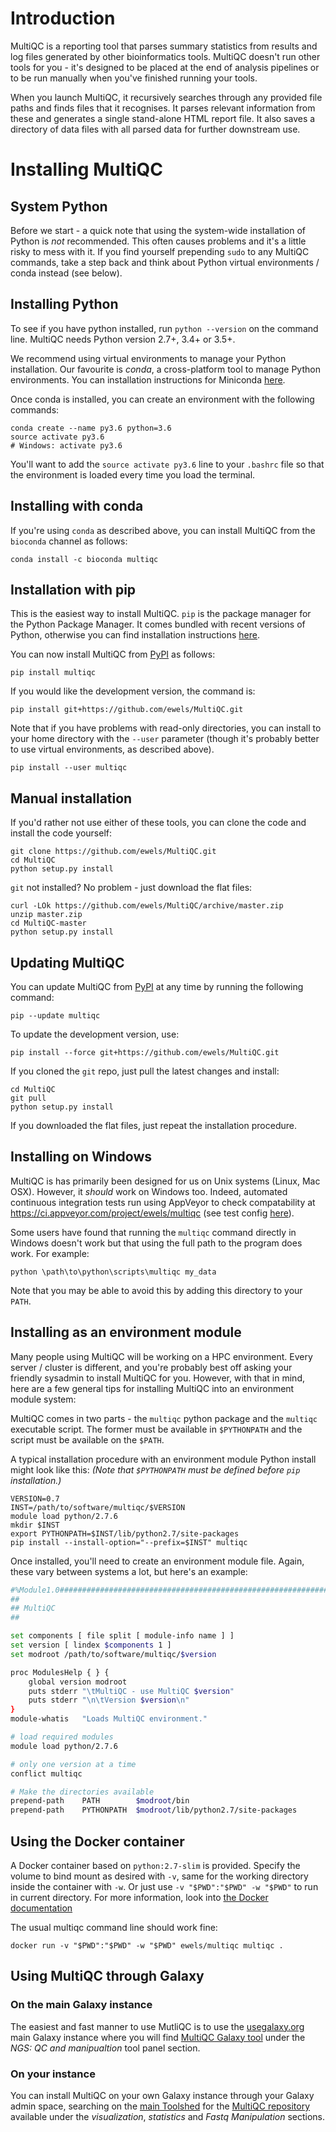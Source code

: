 # Introduction
MultiQC is a reporting tool that parses summary statistics from results and log files
generated by other bioinformatics tools. MultiQC doesn't run other tools for you -
it's designed to be placed at the end of analysis pipelines or to be run manually
when you've finished running your tools.

When you launch MultiQC, it recursively searches through any provided file paths
and finds files that it recognises. It parses relevant information from these and
generates a single stand-alone HTML report file. It also saves a directory of data
files with all parsed data for further downstream use.

# Installing MultiQC

## System Python
Before we start - a quick note that using the system-wide installation of Python
is _not_ recommended. This often causes problems and it's a little risky to mess
with it. If you find yourself prepending `sudo` to any MultiQC commands, take a
step back and think about Python virtual environments / conda instead (see below).

## Installing Python
To see if you have python installed, run `python --version` on the command line.
MultiQC needs Python version 2.7+, 3.4+ or 3.5+.

We recommend using virtual environments to manage your Python installation.
Our favourite is _conda_, a cross-platform tool to manage Python environments.
You can installation instructions for Miniconda
[here](https://docs.conda.io/projects/continuumio-conda/en/latest/user-guide/install/index.html).

Once conda is installed, you can create an environment with the
following commands:

```
conda create --name py3.6 python=3.6
source activate py3.6
# Windows: activate py3.6
```

You'll want to add the `source activate py3.6` line to your `.bashrc` file so
that the environment is loaded every time you load the terminal.

## Installing with conda
If you're using `conda` as described above, you can install MultiQC from the `bioconda`
channel as follows:
```
conda install -c bioconda multiqc
```

## Installation with pip
This is the easiest way to install MultiQC. `pip` is the package manager for
the Python Package Manager. It comes bundled with recent versions of Python,
otherwise you can find installation instructions [here](http://pip.readthedocs.org/en/stable/installing/).

You can now install MultiQC from
[PyPI](https://pypi.python.org/pypi/multiqc) as follows:
```
pip install multiqc
```

If you would like the development version, the command is:
```
pip install git+https://github.com/ewels/MultiQC.git
```

Note that if you have problems with read-only directories, you can install to
your home directory with the `--user` parameter (though it's probably better
to use virtual environments, as described above).
```
pip install --user multiqc
```

## Manual installation
If you'd rather not use either of these tools, you can clone the code and install the code yourself:
```
git clone https://github.com/ewels/MultiQC.git
cd MultiQC
python setup.py install
```

`git` not installed? No problem - just download the flat files:
```
curl -LOk https://github.com/ewels/MultiQC/archive/master.zip
unzip master.zip
cd MultiQC-master
python setup.py install
```

## Updating MultiQC
You can update MultiQC from [PyPI](https://pypi.python.org/pypi/multiqc)
at any time by running the following command:
```
pip --update multiqc
```

To update the development version, use:
```
pip install --force git+https://github.com/ewels/MultiQC.git
```

If you cloned the `git` repo, just pull the latest changes and install:
```
cd MultiQC
git pull
python setup.py install
```

If you downloaded the flat files, just repeat the installation procedure.

## Installing on Windows
MultiQC is has primarily been designed for us on Unix systems (Linux, Mac OSX).
However, it _should_ work on Windows too. Indeed, automated continuous integration
tests run using AppVeyor to check compatability at https://ci.appveyor.com/project/ewels/multiqc
(see test config [here](https://github.com/ewels/MultiQC/blob/master/appveyor.yml)).

Some users have found that running the `multiqc` command directly in Windows doesn't work
but that using the full path to the program does work. For example:
```
python \path\to\python\scripts\multiqc my_data
```

Note that you may be able to avoid this by adding this directory to your `PATH`.

## Installing as an environment module
Many people using MultiQC will be working on a HPC environment.
Every server / cluster is different, and you're probably best off asking
your friendly sysadmin to install MultiQC for you. However, with that
in mind, here are a few general tips for installing MultiQC into an
environment module system:

MultiQC comes in two parts - the `multiqc` python package and the
`multiqc` executable script. The former must be available in `$PYTHONPATH`
and the script must be available on the `$PATH`.

A typical installation procedure with an environment module Python install
might look like this: _(Note that `$PYTHONPATH` must be defined before `pip` installation.)_
```
VERSION=0.7
INST=/path/to/software/multiqc/$VERSION
module load python/2.7.6
mkdir $INST
export PYTHONPATH=$INST/lib/python2.7/site-packages
pip install --install-option="--prefix=$INST" multiqc
```

Once installed, you'll need to create an environment module file.
Again, these vary between systems a lot, but here's an example:

```bash
#%Module1.0#####################################################################
##
## MultiQC
##

set components [ file split [ module-info name ] ]
set version [ lindex $components 1 ]
set modroot /path/to/software/multiqc/$version

proc ModulesHelp { } {
    global version modroot
    puts stderr "\tMultiQC - use MultiQC $version"
    puts stderr "\n\tVersion $version\n"
}
module-whatis   "Loads MultiQC environment."

# load required modules
module load python/2.7.6

# only one version at a time
conflict multiqc

# Make the directories available
prepend-path    PATH        $modroot/bin
prepend-path	PYTHONPATH	$modroot/lib/python2.7/site-packages
```

## Using the Docker container
A Docker container based on `python:2.7-slim` is provided.
Specify the volume to bind mount as desired with `-v`, same for the working directory inside the container with `-w`. Or just use `-v "$PWD":"$PWD" -w "$PWD"` to run in current directory.
For more information, look into [the Docker documentation](https://docs.docker.com/engine/reference/commandline/run/)

The usual multiqc command line should work fine:
```
docker run -v "$PWD":"$PWD" -w "$PWD" ewels/multiqc multiqc .
```


## Using MultiQC through Galaxy

### On the main Galaxy instance
The easiest and fast manner to use MutliQC is to use the [usegalaxy.org](https://usegalaxy.org/) main Galaxy instance where you will find [MultiQC Galaxy tool](https://usegalaxy.org/?tool_id=toolshed.g2.bx.psu.edu%2Frepos%2Fengineson%2Fmultiqc%2Fmultiqc%2F1.0.0.0&version=1.0.0.0&__identifer=2sjdq8d9r3l) under the *NGS: QC and manipualtion* tool panel section.

### On your instance
You can install MultiQC on your own Galaxy instance through your Galaxy admin space, searching on the [main Toolshed](https://toolshed.g2.bx.psu.edu/) for the [MultiQC repository](https://toolshed.g2.bx.psu.edu/view/iuc/multiqc/3bad335ccea9) available under the *visualization*, *statistics* and *Fastq Manipulation* sections.
